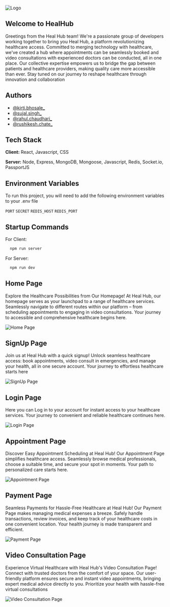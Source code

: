 
![Logo](https://github.com/chaudhari014/handy-string-7765/blob/main/Views/src/images/healhub_logo.png)


## Welcome to HealHub

Greetings from the Heal Hub team! We're a passionate group of developers working together to bring you Heal Hub, a platform revolutionizing healthcare access. Committed to merging technology with healthcare, we've created a hub where appointments can be seamlessly booked and video consultations with experienced doctors can be conducted, all in one place. Our collective expertise empowers us to bridge the gap between patients and healthcare providers, making quality care more accessible than ever. Stay tuned on our journey to reshape healthcare through innovation and collaboration
## Authors

- [@kirti.bhosale_](https://github.com/kirti136)
- [@sujal.singh_](https://github.com/Sujalogy)
- [@rahul.chaudhari_](https://github.com/chaudhari014)
- [@rushikesh.chate_](https://github.com/rushichate)

## Tech Stack

**Client:** React, Javascript, CSS

**Server:** Node, Express, MongoDB, Mongoose, Javascript, Redis, Socket.io, PassportJS

## Environment Variables

To run this project, you will need to add the following environment variables to your .env file

`PORT`
`SECRET`
`REDIS_HOST` 
`REDIS_PORT`

## Startup Commands

For Client:
```bash
  npm run server
```
For Server:
```bash
  npm run dev
```

## Home Page
Explore the Healthcare Possibilities from Our Homepage! At Heal Hub, our homepage serves as your launchpad to a range of healthcare services. Seamlessly navigate to different routes within our platform – from scheduling appointments to engaging in video consultations. Your journey to accessible and comprehensive healthcare begins here.

![Home Page](https://via.placeholder.com/468x300?text=App+Screenshot+Here)

## SignUp Page
Join us at Heal Hub with a quick signup! Unlock seamless healthcare access: book appointments, video consult in emergencies, and manage your health, all in one secure account. Your journey to effortless healthcare starts here

![SignUp Page](https://via.placeholder.com/468x300?text=App+Screenshot+Here)

## Login Page
Here you can Log in to your account for instant access to your healthcare services. Your journey to convenient and reliable healthcare continues here.

![Login Page](https://via.placeholder.com/468x300?text=App+Screenshot+Here)

## Appointment Page
Discover Easy Appointment Scheduling at Heal Hub! Our Appointment Page simplifies healthcare access. Seamlessly browse medical professionals, choose a suitable time, and secure your spot in moments. Your path to personalized care starts here.

![Appointment Page](https://via.placeholder.com/468x300?text=App+Screenshot+Here)


## Payment Page
Seamless Payments for Hassle-Free Healthcare at Heal Hub! Our Payment Page makes managing medical expenses a breeze. Safely handle transactions, review invoices, and keep track of your healthcare costs in one convenient location. Your health journey is made transparent and efficient.

![Payment Page](https://via.placeholder.com/468x300?text=App+Screenshot+Here)


## Video Consultation  Page
Experience Virtual Healthcare with Heal Hub's Video Consultation Page! Connect with trusted doctors from the comfort of your space. Our user-friendly platform ensures secure and instant video appointments, bringing expert medical advice directly to you. Prioritize your health with hassle-free virtual consultations

![Video Consultation Page](https://via.placeholder.com/468x300?text=App+Screenshot+Here)

